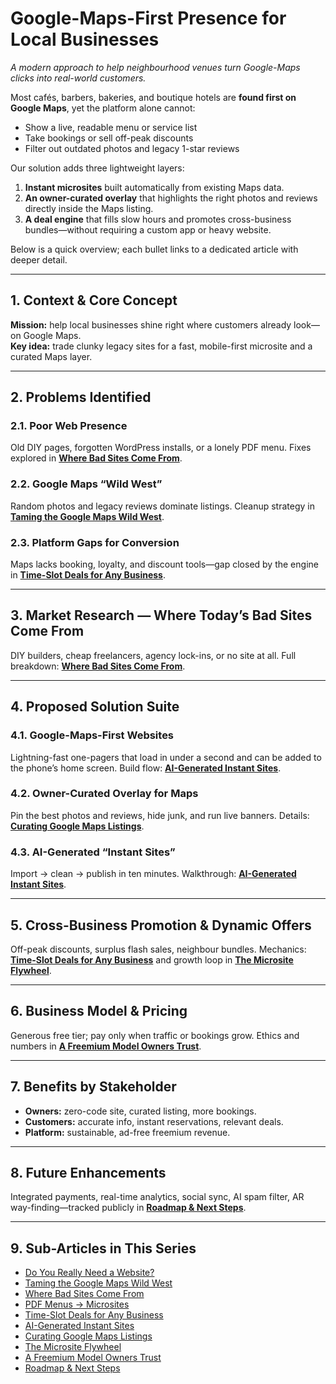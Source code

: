 # Google-Maps-First Presence for Local Businesses  
*A modern approach to help neighbourhood venues turn Google-Maps clicks into real-world customers.*

Most cafés, barbers, bakeries, and boutique hotels are **found first on Google Maps**, yet the platform alone cannot:

* Show a live, readable menu or service list  
* Take bookings or sell off-peak discounts  
* Filter out outdated photos and legacy 1-star reviews  

Our solution adds three lightweight layers:

1. **Instant microsites** built automatically from existing Maps data.  
2. **An owner-curated overlay** that highlights the right photos and reviews directly inside the Maps listing.  
3. **A deal engine** that fills slow hours and promotes cross-business bundles—without requiring a custom app or heavy website.

Below is a quick overview; each bullet links to a dedicated article with deeper detail.

---

## 1. Context & Core Concept
**Mission:** help local businesses shine right where customers already look—on Google Maps.  
**Key idea:** trade clunky legacy sites for a fast, mobile-first microsite and a curated Maps layer.

---

## 2. Problems Identified
### 2.1. Poor Web Presence
Old DIY pages, forgotten WordPress installs, or a lonely PDF menu. Fixes explored in **[Where Bad Sites Come From](when/)**.

### 2.2. Google Maps “Wild West”
Random photos and legacy reviews dominate listings. Cleanup strategy in **[Taming the Google Maps Wild West](wild/)**.

### 2.3. Platform Gaps for Conversion
Maps lacks booking, loyalty, and discount tools—gap closed by the engine in **[Time-Slot Deals for Any Business](time/)**.

---

## 3. Market Research — Where Today’s Bad Sites Come From
DIY builders, cheap freelancers, agency lock-ins, or no site at all. Full breakdown: **[Where Bad Sites Come From](when/)**.

---

## 4. Proposed Solution Suite
### 4.1. Google-Maps-First Websites
Lightning-fast one-pagers that load in under a second and can be added to the phone’s home screen. Build flow: **[AI-Generated Instant Sites](ai/)**.

### 4.2. Owner-Curated Overlay for Maps
Pin the best photos and reviews, hide junk, and run live banners. Details: **[Curating Google Maps Listings](curate/)**.

### 4.3. AI-Generated “Instant Sites”
Import → clean → publish in ten minutes. Walkthrough: **[AI-Generated Instant Sites](ai/)**.

---

## 5. Cross-Business Promotion & Dynamic Offers
Off-peak discounts, surplus flash sales, neighbour bundles. Mechanics: **[Time-Slot Deals for Any Business](time/)** and growth loop in **[The Microsite Flywheel](fly/)**.

---

## 6. Business Model & Pricing
Generous free tier; pay only when traffic or bookings grow. Ethics and numbers in **[A Freemium Model Owners Trust](price/)**.

---

## 7. Benefits by Stakeholder
* **Owners:** zero-code site, curated listing, more bookings.  
* **Customers:** accurate info, instant reservations, relevant deals.  
* **Platform:** sustainable, ad-free freemium revenue.

---

## 8. Future Enhancements
Integrated payments, real-time analytics, social sync, AI spam filter, AR way-finding—tracked publicly in **[Roadmap & Next Steps](next/)**.

---

## 9. Sub-Articles in This Series
- [Do You Really Need a Website?](why/)  
- [Taming the Google Maps Wild West](wild/)  
- [Where Bad Sites Come From](when/)  
- [PDF Menus → Microsites](pdf/)  
- [Time-Slot Deals for Any Business](time/)  
- [AI-Generated Instant Sites](ai/)  
- [Curating Google Maps Listings](curate/)  
- [The Microsite Flywheel](fly/)  
- [A Freemium Model Owners Trust](price/)  
- [Roadmap & Next Steps](next/)